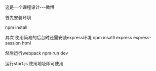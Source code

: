 
这是一个课程设计---微博

首先安装环境

npm install

其次 使用简易的后台时还需安装express环境
npm insatll express express-session html

然后运行webpack
npm run dev

运行start.js  使用地址即可使用